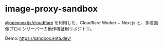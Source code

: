 # image-proxy-sandbox


[@opennextjs/cloudflare](https://opennext.js.org/cloudflare) を利用した、Cloudflare Worker + Next.js と、多段画像プロキシサーバーの動作検証用リポジトリ。

Demo: https://sandbox.enta.dev/
